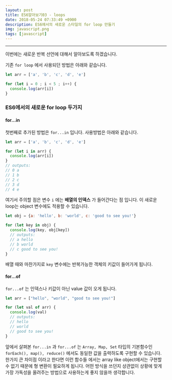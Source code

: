 ```yaml
---
layout: post
title: ES6알아보기03 - loops
date: 2018-05-24 07:33:49 +0900
description: ES6에서의 새로운 스타일의 for loop 만들기
img: javascript.png
tags: [javascript]
---
```

------------------------------------------------
이번에는 새로운 반복 선언에 대해서 알아보도록 하겠습니다.

기존 `for loop` 에서 사용되던 방법은 아래와 같습니다. 

```javascript
let arr = ['a', 'b', 'c', 'd', 'e']

for (let i = 0 ; i < 5 ; i++) {
  console.log(arr[i])
}
```

### ES6에서의 새로운 for loop 두가지

#### for...in
첫번째로 추가된 방법은 `for...in` 입니다. 사용방법은 아래와 같습니다.
```javascript
let arr = ['a', 'b', 'c', 'd', 'e']

for (let i in arr) {
  console.log(arr[i])
}
// outputs:
// 0 a
// 1 b
// 2 c
// 3 d
// 4 e
```

여기서 주의할 점은 변수 `i` 에는 **배열의 인덱스** 가 들어간다는 점 입니다.
이 새로운 loop는 object 변수에도 적용할 수 있습니다.

```javascript
let obj = {a: 'hello', b: 'world', c: 'good to see you!'}

for (let key in obj) {
  console.log(key, obj[key])
  // outputs:
  // a hello
  // b world
  // c good to see you!
}
```
배열 때와 마찬가지로 `key` 변수에는 반복가능한 객체의 키값이 들어가게 됩니다.

#### for...of

`for...of` 는 인덱스나 키값이 아닌 value 값이 오게 됩니다.

```javascript
let arr = ["hello", "world", "good to see you!"]

for (let val of arr) {
  console.log(val)
  // outputs:
  // hello
  // world
  // good to see you!
}
```

앞에서 살펴본 `for...in` 과 `for...of` 는 `Array, Map, Set` 타입의 기본함수인 `forEach(), map(), reduce()` 에서도 동일한 값을 출력하도록 구현할 수 있습니다. 한가지 큰 차이점 이라고 한다면 이런 함수들 에서는 array like object에서는 구현할 수 없기 때문에 형 변환이 필요하게 됩니다. 어떤 방식을 쓰던지 상관없이 상황에 맞게 가장 가독성을 올려주는 방법으로 사용하는게 좋지 않을까 생각합니다.